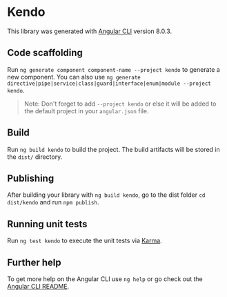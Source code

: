 # Kendo

This library was generated with [Angular CLI](https://github.com/angular/angular-cli) version 8.0.3.

## Code scaffolding

Run `ng generate component component-name --project kendo` to generate a new component. You can also use `ng generate directive|pipe|service|class|guard|interface|enum|module --project kendo`.
> Note: Don't forget to add `--project kendo` or else it will be added to the default project in your `angular.json` file. 

## Build

Run `ng build kendo` to build the project. The build artifacts will be stored in the `dist/` directory.

## Publishing

After building your library with `ng build kendo`, go to the dist folder `cd dist/kendo` and run `npm publish`.

## Running unit tests

Run `ng test kendo` to execute the unit tests via [Karma](https://karma-runner.github.io).

## Further help

To get more help on the Angular CLI use `ng help` or go check out the [Angular CLI README](https://github.com/angular/angular-cli/blob/master/README.md).
